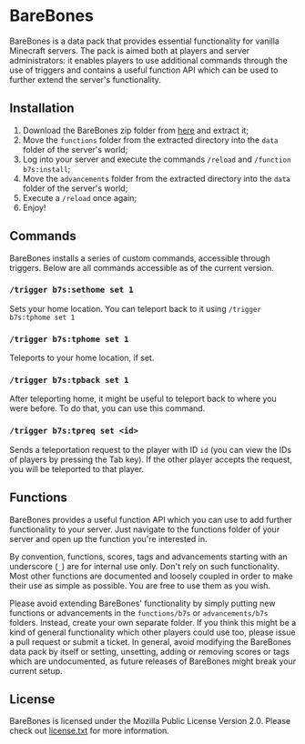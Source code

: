 # BareBones
BareBones is a data pack that provides essential functionality for vanilla
Minecraft servers. The pack is aimed both at players and server
administrators: it enables players to use additional commands through the use
of triggers and contains a useful function API which can be used to further
extend the server's functionality.

## Installation
1. Download the BareBones zip folder from
   [here](https://github.com/xMamo/Minecraft-BareBones/releases/latest) and
   extract it;
2. Move the `functions` folder from the extracted directory into the `data`
   folder of the server's world;
3. Log into your server and execute the commands `/reload` and
   `/function b7s:install`;
4. Move the `advancements` folder from the extracted directory into the `data`
   folder of the server's world;
5. Execute a `/reload` once again;
6. Enjoy!

## Commands
BareBones installs a series of custom commands, accessible through triggers.
Below are all commands accessible as of the current version.

### `/trigger b7s:sethome set 1`
Sets your home location. You can teleport back to it using
`/trigger b7s:tphome set 1`

### `/trigger b7s:tphome set 1`
Teleports to your home location, if set.

### `/trigger b7s:tpback set 1`
After teleporting home, it might be useful to teleport back to where you were
before. To do that, you can use this command.

### `/trigger b7s:tpreq set <id>`
Sends a teleportation request to the player with ID `id` (you can view the IDs
of players by pressing the Tab key). If the other player accepts the request,
you will be teleported to that player.

## Functions
BareBones provides a useful function API which you can use to add further
functionality to your server. Just navigate to the functions folder of your
server and open up the function you're interested in.

By convention, functions, scores, tags and advancements starting with an
underscore (`_`) are for internal use only. Don't rely on such functionality.
Most other functions are documented and loosely coupled in order to make their
use as simple as possible. You are free to use them as you wish.

Please avoid extending BareBones' functionality by simply putting new
functions or advancements in the `functions/b7s` or `advancements/b7s`
folders. Instead, create your own separate folder. If you think this might be
a kind of general functionality which other players could use too, please
issue a pull request or submit a ticket. In general, avoid modifying the
BareBones data pack by itself or setting, unsetting, adding or removing scores
or tags which are undocumented, as future releases of BareBones might break
your current setup.

## License
BareBones is licensed under the Mozilla Public License Version 2.0. Please
check out [license.txt](license.txt) for more information.
